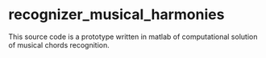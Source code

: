 # recognizer_musical_harmonies
This source code is a prototype written in matlab of computational solution of musical chords recognition.
